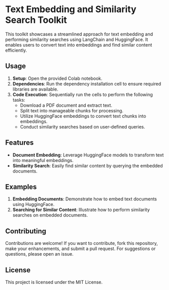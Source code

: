 # Text Embedding and Similarity Search Toolkit

This toolkit showcases a streamlined approach for text embedding and performing similarity searches using LangChain and HuggingFace. It enables users to convert text into embeddings and find similar content efficiently.

## Usage

1. **Setup**: Open the provided Colab notebook.
2. **Dependencies**: Run the dependency installation cell to ensure required libraries are available.
3. **Code Execution**: Sequentially run the cells to perform the following tasks:
   - Download a PDF document and extract text.
   - Split text into manageable chunks for processing.
   - Utilize HuggingFace embeddings to convert text chunks into embeddings.
   - Conduct similarity searches based on user-defined queries.

## Features

- **Document Embedding**: Leverage HuggingFace models to transform text into meaningful embeddings.
- **Similarity Search**: Easily find similar content by querying the embedded documents.

## Examples

1. **Embedding Documents**: Demonstrate how to embed text documents using HuggingFace.
2. **Searching for Similar Content**: Illustrate how to perform similarity searches on embedded documents.

## Contributing

Contributions are welcome! If you want to contribute, fork this repository, make your enhancements, and submit a pull request. For suggestions or questions, please open an issue.

## License

This project is licensed under the MIT License.
